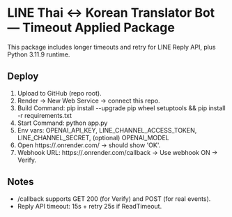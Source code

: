 # LINE Thai ↔ Korean Translator Bot — Timeout Applied Package

This package includes longer timeouts and retry for LINE Reply API, plus Python 3.11.9 runtime.

## Deploy
1) Upload to GitHub (repo root).
2) Render → New Web Service → connect this repo.
3) Build Command:
   pip install --upgrade pip wheel setuptools && pip install -r requirements.txt
4) Start Command:
   python app.py
5) Env vars: OPENAI_API_KEY, LINE_CHANNEL_ACCESS_TOKEN, LINE_CHANNEL_SECRET, (optional) OPENAI_MODEL
6) Open https://<service>.onrender.com/ → should show 'OK'.
7) Webhook URL: https://<service>.onrender.com/callback → Use webhook ON → Verify.

## Notes
- /callback supports GET 200 (for Verify) and POST (for real events).
- Reply API timeout: 15s + retry 25s if ReadTimeout.
